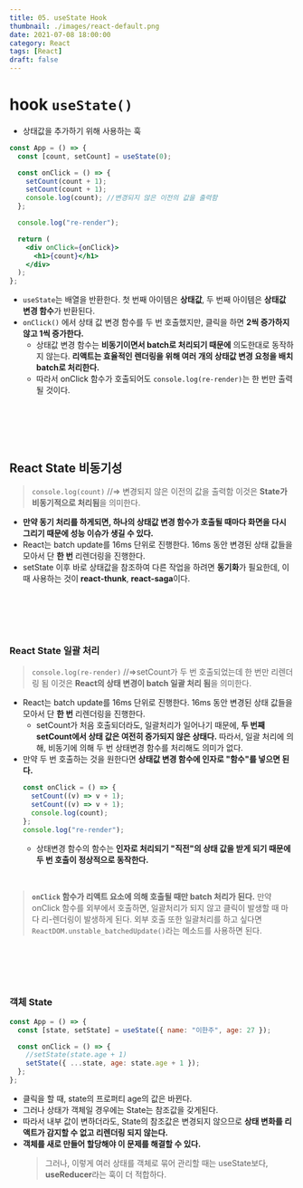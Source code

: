 ```yaml
---
title: 05. useState Hook
thumbnail: ./images/react-default.png
date: 2021-07-08 18:00:00
category: React
tags: [React]
draft: false
---
```



# hook `useState()`

- 상태값을 추가하기 위해 사용하는 훅

```jsx
const App = () => {
  const [count, setCount] = useState(0);

  const onClick = () => {
    setCount(count + 1);
    setCount(count + 1);
    console.log(count); //변경되지 않은 이전의 값을 출력함
  };

  console.log("re-render");

  return (
    <div onClick={onClick}>
      <h1>{count}</h1>
    </div>
  );
};
```

- `useState`는 배열을 반환한다. 첫 번째 아이템은 **상태값**, 두 번째 아이템은 **상태값 변경 함수**가 반환된다.
- `onClick()` 에서 상태 값 변경 함수를 두 번 호출했지만, 클릭을 하면 **2씩 증가하지 않고 1씩 증가한다.**
  - 상태값 변경 함수는 **비동기이면서 batch로 처리되기 때문에** 의도한대로 동작하지 않는다. **리액트는 효율적인 렌더링을 위해 여러 개의 상태값 변경 요청을 배치batch로 처리한다.**
  - 따라서 onClick 함수가 호출되어도 `console.log(re-render)`는 한 번만 출력될 것이다.

<br>
<br>
<br>
<br>

## React State 비동기성

> `console.log(count)`
> //=> 변경되지 않은 이전의 값을 출력함
> 이것은 **State가 비동기적으로 처리됨**을 의미한다.

- **만약 동기 처리를 하게되면, 하나의 상태값 변경 함수가 호출될 때마다 화면을 다시 그리기 때문에 성능 이슈가 생길 수 있다.**
- React는 batch update를 16ms 단위로 진행한다. 16ms 동안 변경된 상태 값들을 모아서 단 **한 번** 리렌더링을 진행한다.
- setState 이후 바로 상태값을 참조하여 다른 작업을 하려면 **동기화**가 필요한데, 이때 사용하는 것이 **react-thunk**, **react-saga**이다.

<br>
<br>
<br>
<br>

### React State 일괄 처리

> `console.log(re-render)`
> //=>setCount가 두 번 호출되었는데 한 번만 리렌더링 됨
> 이것은 **React의 상태 변경이 batch 일괄 처리 됨**을 의미한다.

- React는 batch update를 16ms 단위로 진행한다. 16ms 동안 변경된 상태 값들을 모아서 단 **한 번** 리렌더링을 진행한다.
  - setCount가 처음 호출되더라도, 일괄처리가 일어나기 때문에, **두 번째 setCount에서 상태 값은 여전히 증가되지 않은 상태다.** 따라서, 일괄 처리에 의해, 비동기에 의해 두 번 상태변경 함수를 처리해도 의미가 없다.
- 만약 두 번 호출하는 것을 원한다면 **상태값 변경 함수에 인자로 "함수"를 넣으면 된다.**
  ```jsx
  const onClick = () => {
    setCount((v) => v + 1);
    setCount((v) => v + 1);
    console.log(count);
  };
  console.log("re-render");
  ```
  - 상태변경 함수의 함수는 **인자로 처리되기 "직전"의 상태 값을 받게 되기 때문에 두 번 호출이 정상적으로 동작한다.**

<br>

> **`onClick` 함수가 리액트 요소에 의해 호출될 때만 batch 처리가 된다.**
> 만약 onClick 함수를 외부에서 호출하면, 일괄처리가 되지 않고 클릭이 발생할 때 마다 리-렌더링이 발생하게 된다. 외부 호출 또한 일괄처리를 하고 싶다면 `ReactDOM.unstable_batchedUpdate()`라는 메소드를 사용하면 된다.

<br>
<br>
<br>
<br>

### 객체 State

```jsx
const App = () => {
  const [state, setState] = useState({ name: "이한주", age: 27 });

  const onClick = () => {
    //setState(state.age + 1)
    setState({ ...state, age: state.age + 1 });
  };
};
```

- 클릭을 할 때, state의 프로퍼티 age의 값은 바뀐다.
- 그러나 상태가 객체일 경우에는 State는 참조값을 갖게된다.
- 따라서 내부 값이 변하더라도, State의 참조값은 변경되지 않으므로 **상태 변화를 리액트가 감지할 수 없고 리렌더링 되지 않는다.**
- **객체를 새로 만들어 할당해야 이 문제를 해결할 수 있다.**
  > 그러나, 이렇게 여러 상태를 객체로 묶어 관리할 때는 useState보다, **useReducer**라는 훅이 더 적합하다.
